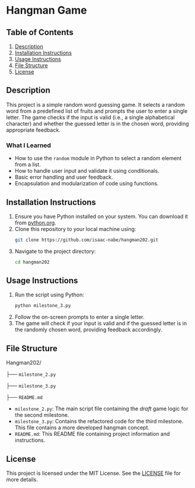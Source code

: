 # Hangman Game

## Table of Contents

1. [Description](#description)
2. [Installation Instructions](#installation-instructions)
3. [Usage Instructions](#usage-instructions)
4. [File Structure](#file-structure)
5. [License](#license)

## Description

This project is a simple random word guessing game. It selects a random word from a predefined list of fruits and prompts the user to enter a single letter. The game checks if the input is valid (i.e., a single alphabetical character) and whether the guessed letter is in the chosen word, providing appropriate feedback.

### What I Learned

- How to use the `random` module in Python to select a random element from a list.
- How to handle user input and validate it using conditionals.
- Basic error handling and user feedback.
- Encapsulation and modularization of code using functions.

## Installation Instructions

1. Ensure you have Python installed on your system. You can download it from [python.org](https://www.python.org/).
2. Clone this repository to your local machine using:
    ```sh
    git clone https://github.com/isaac-nabe/hangman202.git
    ```
3. Navigate to the project directory:
    ```sh
    cd hangman202
    ```

## Usage Instructions

1. Run the script using Python:
    ```sh
    python milestone_3.py
    ```
2. Follow the on-screen prompts to enter a single letter.
3. The game will check if your input is valid and if the guessed letter is in the randomly chosen word, providing feedback accordingly.

## File Structure


Hangman202/

├── `milestone_2.py`

├── `milestone_3.py`

├── `README.md`


- `milestone_2.py`: The main script file containing the *draft* game logic for the second milestone.
- `milestone_3.py`: Contains the refactored code for the third milestone. This file contains a more developed hangman concept.
- `README.md`: This README file containing project information and instructions.

## License

This project is licensed under the MIT License. See the [LICENSE](LICENSE) file for more details.

